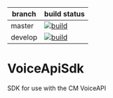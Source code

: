 | branch | build status |
| --- | --- |
| master | [![build](https://ci.appveyor.com/api/projects/status/j3s39605fppcmgbn/branch/master?svg=true "Build Status")](https://ci.appveyor.com/project/m-jepson/voiceapisdk) |
| develop | [![build](https://ci.appveyor.com/api/projects/status/j3s39605fppcmgbn/branch/develop?svg=true "Build Status")](https://ci.appveyor.com/project/m-jepson/voiceapisdk)

# VoiceApiSdk
SDK for use with the CM VoiceAPI
